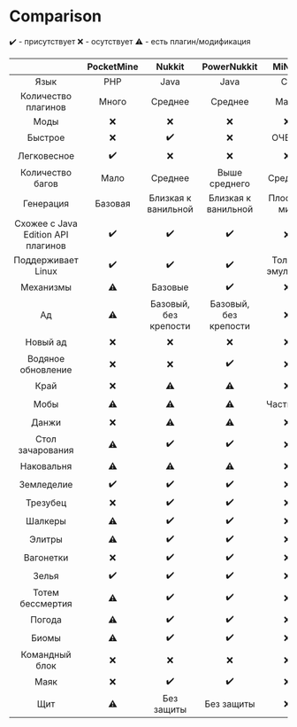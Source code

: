 # Comparison

✔️ - присутствует
❌ - осутствует
⚠ - есть плагин/модификация

|  | PocketMine | Nukkit | PowerNukkit | MiNET | Vanilla |
| :-----: | :-------: | :-------: | :-------: | :-------: | :-------: |
| Язык | PHP | Java | Java | C# | C++ |
| Количество плагинов | Много | Среднее | Среднее | Мало | Не поддерживает |
| Моды | ❌ | ❌ | ❌ | ❌ |⚠ |
| Быстрое | ❌ | ✔️ | ❌ | ОЧЕНЬ| ❌ |
| Легковесное | ✔️ | ❌ | ❌ | ❌ | ❌ |
| Количество багов | Мало | Среднее | Выше среднего | Среднее | Среднее |
| Генерация | Базовая | Близкая к ванильной | Близкая к ванильной | Плоский мир | Ванильная |
| Схожее с Java Edition API плагинов | ✔️ | ✔️ | ✔️ | ❌ | ❌ |
| Поддерживает Linux | ✔️ | ✔️ | ✔️| Только эмулятор | ✔️ |
| Механизмы | ⚠ | Базовые | ✔️ | ❌ | ✔️ |
| Ад | ⚠ | Базовый, без крепости | Базовый, без крепости | ❌ | ✔️ |
| Новый ад | ❌ | ❌ | ❌ | ❌ | ✔️ |
| Водяное обновление | ❌ | ❌ | ✔️ | ❌ | ✔️ |
| Край | ❌ | ⚠ | ⚠ | ❌ | ✔️ |
| Мобы | ⚠ | ⚠ | ⚠ | Частично | ✔️ |
| Данжи | ❌ | ⚠ | ⚠ | ❌ | ✔️ |
| Стол зачарования | ⚠ | ✔️ | ✔️ | ❌ | ✔️ |
| Наковальня | ⚠ | ⚠ | ⚠ | ❌ | ✔️ |
| Земледелие | ✔️ | ✔️ | ✔️ | ❌ | ✔️ |
| Трезубец | ❌ | ✔️ | ✔️ | ❌ | ✔️ |
| Шалкеры | ⚠ | ✔️ | ✔️ | ❌ | ✔️ |
| Элитры | ⚠ | ✔️ | ✔️ | ❌ | ✔️ |
| Вагонетки | ❌ | ✔️ | ✔️ | ❌ | ✔️ |
| Зелья | ✔️ | ✔️ | ✔️ | ❌ | ✔️ |
| Тотем бессмертия | ⚠ | ✔️ | ✔️ | ❌ | ✔️ |
| Погода | ⚠ | ✔️ | ✔️ | ❌ | ✔️ |
| Биомы | ⚠ | ✔️ | ✔️ | ❌ | ✔️ |
| Командный блок | ❌ | ❌ | ❌ | ❌ | ✔️ |
| Маяк | ❌ | ✔️ | ✔️ | ❌ | ✔️ |
| Щит | ⚠ | Без защиты | Без защиты | ❌ | ✔️ |
